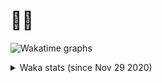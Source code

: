 # 🧑‍💻

![Wakatime graphs](https://wakatime.com/share/@dl90/36c75b22-23f2-41a5-aa25-f850a12ff0a7.svg)

<details close>
<summary>Waka stats (since Nov 29 2020)</summary>
[![Wakatime](https://github-readme-stats.vercel.app/api/wakatime?username=dl90&layout=compact&theme=dark)](https://wakatime.com/@dl90)
</details>
